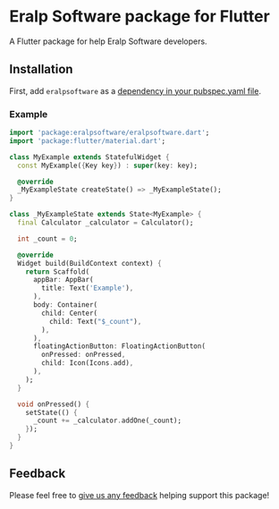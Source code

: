 # Eralp Software package for Flutter

A Flutter package for help Eralp Software developers.

## Installation

First, add `eralpsoftware` as a [dependency in your pubspec.yaml file](https://flutter.io/platform-plugins/).

### Example

``` dart
import 'package:eralpsoftware/eralpsoftware.dart';
import 'package:flutter/material.dart';

class MyExample extends StatefulWidget {
  const MyExample({Key key}) : super(key: key);

  @override
  _MyExampleState createState() => _MyExampleState();
}

class _MyExampleState extends State<MyExample> {
  final Calculator _calculator = Calculator();

  int _count = 0;

  @override
  Widget build(BuildContext context) {
    return Scaffold(
      appBar: AppBar(
        title: Text('Example'),
      ),
      body: Container(
        child: Center(
          child: Text("$_count"),
        ),
      ),
      floatingActionButton: FloatingActionButton(
        onPressed: onPressed,
        child: Icon(Icons.add),
      ),
    );
  }

  void onPressed() {
    setState(() {
      _count += _calculator.addOne(_count);
    });
  }
}
```

## Feedback

Please feel free to [give us any feedback](https://github.com/eralpsoftware/flutter_eralpsoftware/issues)
helping support this package!